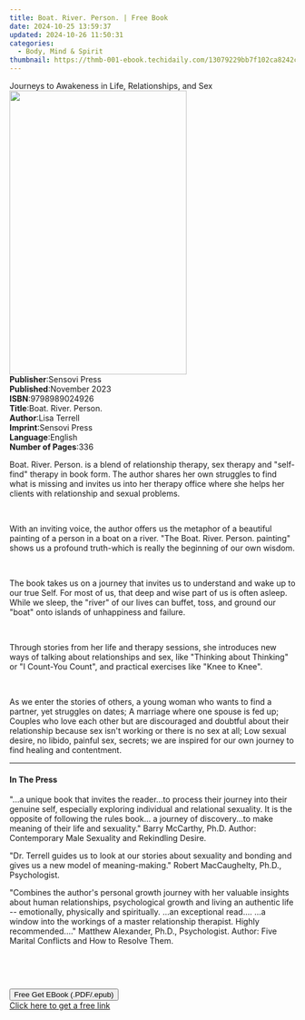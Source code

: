 ```yaml
---
title: Boat. River. Person. | Free Book
date: 2024-10-25 13:59:37
updated: 2024-10-26 11:50:31
categories:
  - Body, Mind & Spirit
thumbnail: https://thmb-001-ebook.techidaily.com/13079229bb7f102ca8242c871287d8bfa2ad32c18c5d798e95e607cacbaa7c0b.jpg
---
```

<main id="book-container">
  <div class="flex flex-col">
    <div class="book-brief flex-1 py-6 px-4 sm:p-6 md:py-10 md:px-8">
      <!-- brief-->
      <div class="book-brief-main">
        Journeys to Awakeness in Life, Relationships, and Sex
      </div>
    </div>
    <div
      class="book-meta-info flex-1 grid gap-4 col-start-1 col-end-3 row-start-1 sm:mb-6 sm:grid-cols-4 lg:gap-6 lg:col-start-2 lg:row-end-6 lg:row-span-6 lg:mb-0"
    >
      <div
        class="book-meta-info-left place-content-center mt-4 p-4 text-sm leading-6 col-start-2 col-span-2 dark:text-slate-400"
      >
        <img
          class="w-full h-500 object-cover rounded-lg sm:h-255 sm:col-span-2 lg:col-span-full"
          src="https://img-001-ebook.techidaily.com/35ea1a08f6af710471e7ef68390d82312ef58c07ef23b2dbda86eb353a1ce801.jpg"
          alt=""
          width="312"
          height="500"
        />
      </div>
      <div
        class="book-meta-info-right mt-2 col-start-1 row-start-2 col-span-3 self-center"
      >
        <!-- meta data  -->
        <div class="flex flex-col px-4 md:px-8">
          <div class="flex-1">
            <strong>Publisher</strong>:<span class="px-2">Sensovi Press</span>
          </div>
          <div class="flex-1">
            <strong>Published</strong>:<span class="px-2">November 2023</span>
          </div>
          <div class="flex-1">
            <strong>ISBN</strong>:<span class="px-2">9798989024926</span>
          </div>
          <div class="flex-1">
            <strong>Title</strong>:<span class="px-2"
              >Boat. River. Person.</span
            >
          </div>
          <div class="flex-1">
            <strong>Author</strong>:<span class="px-2">Lisa Terrell</span>
          </div>
          <div class="flex-1">
            <strong>Imprint</strong>:<span class="px-2">Sensovi Press</span>
          </div>
          <div class="flex-1">
            <strong>Language</strong>:<span class="px-2">English</span>
          </div>
          <div class="flex-1">
            <strong>Number of Pages</strong>:<span class="px-2">336</span>
          </div>
        </div>
      </div>
    </div>
    <div class="book-description flex-1 py-6 px-4 sm:p-6 md:py-10 md:px-8">
      <div class="book-description-main">
        <div accordion-content="" id="description">
          <p>
            Boat. River. Person. is a blend of relationship therapy, sex therapy
            and "self-find" therapy in book form. The author shares her own
            struggles to find what is missing and invites us into her therapy
            office where she helps her clients with relationship and sexual
            problems.
          </p>
          <p><br /></p>
          <p>
            With an inviting voice, the author offers us the metaphor of a
            beautiful painting of a person in a boat on a river. "The Boat.
            River. Person. painting" shows us a profound truth-which is really
            the beginning of our own wisdom.
          </p>
          <p><br /></p>
          <p>
            The book takes us on a journey that invites us to understand and
            wake up to our true Self. For most of us, that deep and wise part of
            us is often asleep. While we sleep, the "river" of our lives can
            buffet, toss, and ground our "boat" onto islands of unhappiness and
            failure.
          </p>
          <p><br /></p>
          <p>
            Through stories from her life and therapy sessions, she introduces
            new ways of talking about relationships and sex, like "Thinking
            about Thinking" or "I Count-You Count", and practical exercises like
            "Knee to Knee".
          </p>
          <p><br /></p>
          <p>
            As we enter the stories of others, a young woman who wants to find a
            partner, yet struggles on dates; A marriage where one spouse is fed
            up; Couples who love each other but are discouraged and doubtful
            about their relationship because sex isn't working or there is no
            sex at all; Low sexual desire, no libido, painful sex, secrets; we
            are inspired for our own journey to find healing and contentment.
          </p>
        </div>
        <div class="accordion-fader"></div>
      </div>
    </div>
    <div class="book-excerpts flex-1 py-6 px-4 sm:p-6 md:py-10 md:px-8">
      <!-- excerpts-->
      <div class="book-excerpts-main">
        <hr />
        <h4 class="placeholder placeholder-heading">
          <span>In The Press</span>
        </h4>
        <p></p>
        <p>
          ﻿﻿"...a unique book that invites the reader...to process their journey
          into their genuine self, especially exploring individual&nbsp;and
          relational sexuality. It is the opposite of following the rules
          book... a journey of discovery...to make meaning of their life and
          sexuality."&nbsp;Barry McCarthy, Ph.D.&nbsp;Author: Contemporary Male
          Sexuality and Rekindling Desire.&nbsp;
        </p>
        <p>
          "Dr. Terrell guides us to look at our stories about sexuality and
          bonding and gives us a new model of meaning-making." Robert
          MacCaughelty, Ph.D., Psychologist.
        </p>
        <p>
          "Combines the author's personal growth journey with her valuable
          insights about human relationships, psychological growth and living an
          authentic life -- emotionally, physically and spiritually. ...an
          exceptional read.... ...a window into the workings of a master
          relationship therapist. Highly recommended...." Matthew Alexander,
          Ph.D., Psychologist. Author: Five Marital Conflicts and How to Resolve
          Them.
        </p>
        <p><br /></p>
        <p>&nbsp;</p>
        <p></p>
      </div>
    </div>
    <div
      class="book-about-author flex-1 py-6 px-4 sm:p-6 md:py-10 md:px-8"
    ></div>
    <div class="book-free-get flex-1 py-6 px-4 sm:p-6 md:py-10 md:px-8">
      <button
        id="btn-free-get"
        class="bg-blue-500 hover:bg-blue-700 text-white font-bold py-2 px-4 rounded"
      >
        Free Get EBook (.PDF/.epub)
      </button>
      <div id="countdown-display" class="px-2 text-lg mt-2"></div>
      <a
        id="free-link"
        class="hidden bg-blue-500 hover:bg-blue-700 text-white font-bold py-2 px-4 rounded"
        href="https://www.ebooks.com/en-us/book/211108475/boat-river-person/lisa-terrell/"
        target="_blank"
        >Click here to get a free link</a
      >
    </div>
    <script>
      let countdownTime = 0;
      let countdownInterval = null;
      document
        .getElementById('btn-free-get')
        .addEventListener('click', startCountdown);
      function startCountdown() {
        countdownTime = new Date().getTime() + 60000 * 3;
        countdownInterval = setInterval(updateCountdown, 1000);
        document.getElementById('btn-free-get').disabled = true;
        document
          .getElementById('btn-free-get')
          .classList.add('bg-gray-500', 'cursor-not-allowed');
      }
      function updateCountdown() {
        let currentTime = new Date().getTime();
        let timeLeft = countdownTime - currentTime;
        let secondsLeft = Math.floor(timeLeft / 1000);
        document.getElementById('countdown-display').innerHTML =
          `Remaining time: ${secondsLeft} seconds.`;
        if (secondsLeft <= 0) {
          clearInterval(countdownInterval);
          document.getElementById('btn-free-get').classList.add('hidden');
          document.getElementById('free-link').classList.remove('hidden');
          document.getElementById('countdown-display').innerHTML = '';
        }
      }
    </script>
  </div>
</main>
